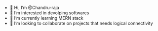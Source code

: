 - 👋 Hi, I’m @Chandru-raja
- 👀 I’m interested in devolping softwares
- 🌱 I’m currently learning MERN stack
- 💞️ I’m looking to collaborate on projects that needs logical connectivity

<!---
Chandru-raja/Chandru-raja is a ✨ special ✨ repository because its `README.md` (this file) appears on your GitHub profile.
You can click the Preview link to take a look at your changes.
--->

